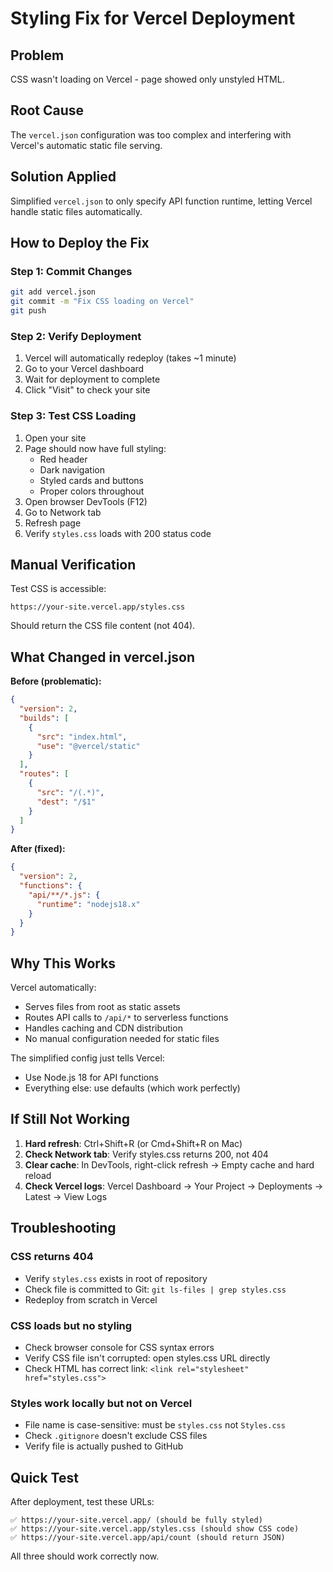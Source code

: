 # Styling Fix for Vercel Deployment

## Problem
CSS wasn't loading on Vercel - page showed only unstyled HTML.

## Root Cause
The `vercel.json` configuration was too complex and interfering with Vercel's automatic static file serving.

## Solution Applied
Simplified `vercel.json` to only specify API function runtime, letting Vercel handle static files automatically.

## How to Deploy the Fix

### Step 1: Commit Changes
```bash
git add vercel.json
git commit -m "Fix CSS loading on Vercel"
git push
```

### Step 2: Verify Deployment
1. Vercel will automatically redeploy (takes ~1 minute)
2. Go to your Vercel dashboard
3. Wait for deployment to complete
4. Click "Visit" to check your site

### Step 3: Test CSS Loading
1. Open your site
2. Page should now have full styling:
   - Red header
   - Dark navigation
   - Styled cards and buttons
   - Proper colors throughout
3. Open browser DevTools (F12)
4. Go to Network tab
5. Refresh page
6. Verify `styles.css` loads with 200 status code

## Manual Verification

Test CSS is accessible:
```
https://your-site.vercel.app/styles.css
```

Should return the CSS file content (not 404).

## What Changed in vercel.json

**Before (problematic):**
```json
{
  "version": 2,
  "builds": [
    {
      "src": "index.html",
      "use": "@vercel/static"
    }
  ],
  "routes": [
    {
      "src": "/(.*)",
      "dest": "/$1"
    }
  ]
}
```

**After (fixed):**
```json
{
  "version": 2,
  "functions": {
    "api/**/*.js": {
      "runtime": "nodejs18.x"
    }
  }
}
```

## Why This Works

Vercel automatically:
- Serves files from root as static assets
- Routes API calls to `/api/*` to serverless functions
- Handles caching and CDN distribution
- No manual configuration needed for static files

The simplified config just tells Vercel:
- Use Node.js 18 for API functions
- Everything else: use defaults (which work perfectly)

## If Still Not Working

1. **Hard refresh**: Ctrl+Shift+R (or Cmd+Shift+R on Mac)
2. **Check Network tab**: Verify styles.css returns 200, not 404
3. **Clear cache**: In DevTools, right-click refresh → Empty cache and hard reload
4. **Check Vercel logs**: Vercel Dashboard → Your Project → Deployments → Latest → View Logs

## Troubleshooting

### CSS returns 404
- Verify `styles.css` exists in root of repository
- Check file is committed to Git: `git ls-files | grep styles.css`
- Redeploy from scratch in Vercel

### CSS loads but no styling
- Check browser console for CSS syntax errors
- Verify CSS file isn't corrupted: open styles.css URL directly
- Check HTML has correct link: `<link rel="stylesheet" href="styles.css">`

### Styles work locally but not on Vercel
- File name is case-sensitive: must be `styles.css` not `Styles.css`
- Check `.gitignore` doesn't exclude CSS files
- Verify file is actually pushed to GitHub

## Quick Test

After deployment, test these URLs:

```
✅ https://your-site.vercel.app/ (should be fully styled)
✅ https://your-site.vercel.app/styles.css (should show CSS code)
✅ https://your-site.vercel.app/api/count (should return JSON)
```

All three should work correctly now.
